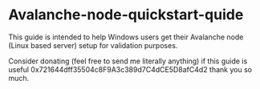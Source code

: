 # Avalanche-node-quickstart-quide
This guide is intended to help Windows users get their Avalanche node (Linux based server) setup for validation purposes.

Consider donating (feel free to send me literally anything) if this guide is useful 0x721644dff35504c8F9A3c389d7C4dCE5D8afC4d2 thank you so much.
